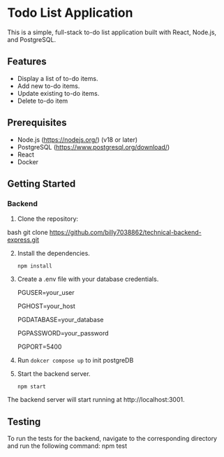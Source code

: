 # Todo List Application

This is a simple, full-stack to-do list application built with React, Node.js, and PostgreSQL.

## Features
- Display a list of to-do items.
- Add new to-do items.
- Update existing to-do items.
- Delete to-do item

## Prerequisites
- Node.js (https://nodejs.org/) (v18 or later)
- PostgreSQL (https://www.postgresql.org/download/)
- React
- Docker

## Getting Started

### Backend
1. Clone the repository:

bash
git clone https://github.com/billy7038862/technical-backend-express.git
    
2. Install the dependencies.
    
    `npm install`
    
3. Create a .env file with your database credentials.
    
    PGUSER=your_user
    
    PGHOST=your_host
    
    PGDATABASE=your_database
    
    PGPASSWORD=your_password
    
    PGPORT=5400
    
4. Run `dokcer compose up` to init postgreDB

5. Start the backend server.
    
    `npm start`
    
The backend server will start running at http://localhost:3001.


## Testing
To run the tests for the backend, navigate to the corresponding directory and run the following command:
npm test



